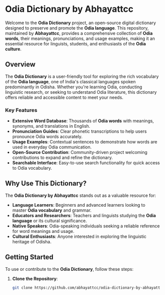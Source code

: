 # Odia Dictionary by Abhayattcc

Welcome to the **Odia Dictionary** project, an open-source digital dictionary designed to preserve and promote the **Odia language**. This repository, maintained by **Abhayattcc**, provides a comprehensive collection of **Odia words**, their meanings, pronunciations, and usage examples, making it an essential resource for linguists, students, and enthusiasts of the **Odia culture**.

## Overview

The **Odia Dictionary** is a user-friendly tool for exploring the rich vocabulary of the **Odia language**, one of India's classical languages spoken predominantly in Odisha. Whether you're learning Odia, conducting linguistic research, or seeking to understand Odia literature, this dictionary offers reliable and accessible content to meet your needs.

### Key Features
- **Extensive Word Database**: Thousands of **Odia words** with meanings, synonyms, and translations in English.
- **Pronunciation Guides**: Clear phonetic transcriptions to help users pronounce Odia words accurately.
- **Usage Examples**: Contextual sentences to demonstrate how words are used in everyday Odia communication.
- **Open-Source Contribution**: Community-driven project welcoming contributions to expand and refine the dictionary.
- **Searchable Interface**: Easy-to-use search functionality for quick access to Odia vocabulary.

## Why Use This Dictionary?
The **Odia Dictionary by Abhayattcc** stands out as a valuable resource for:
- **Language Learners**: Beginners and advanced learners looking to master **Odia vocabulary** and grammar.
- **Educators and Researchers**: Teachers and linguists studying the **Odia language** or its cultural significance.
- **Native Speakers**: Odia-speaking individuals seeking a reliable reference for word meanings and usage.
- **Cultural Enthusiasts**: Anyone interested in exploring the linguistic heritage of Odisha.

## Getting Started

To use or contribute to the **Odia Dictionary**, follow these steps:

1. **Clone the Repository**:
   ```bash
   git clone https://github.com/abhayattcc/odia-dictionary-by-abhayattcc.git
